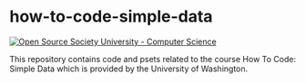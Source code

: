 # how-to-code-simple-data

[![Open Source Society University - Computer Science](https://img.shields.io/badge/OSSU-computer--science-blue.svg)](https://github.com/ossu/computer-science)

This repository contains code and psets related to the course How To Code: Simple Data which is provided by the University of Washington.
